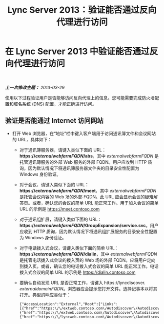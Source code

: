 ﻿---
title: Lync Server 2013：验证能否通过反向代理进行访问
TOCTitle: 验证能否通过反向代理进行访问
ms:assetid: 3076a786-e022-4d41-91ec-1bf252b2a468
ms:mtpsurl: https://technet.microsoft.com/zh-cn/library/Gg429697(v=OCS.15)
ms:contentKeyID: 49312396
ms.date: 05/19/2016
mtps_version: v=OCS.15
ms.translationtype: HT
---

# 在 Lync Server 2013 中验证能否通过反向代理进行访问

 

_**上一次修改主题：** 2013-03-29_

使用以下过程验证用户是否能够访问反向代理上的信息。您可能需要完成防火墙配置和域名系统 (DNS) 配置，才能正确进行访问。

## 验证是否能通过 Internet 访问网站

  - 打开 Web 浏览器，在“地址”栏中键入客户端用于访问通讯簿文件和会议网站的 URL，具体如下：
    
      - 对于通讯簿服务器，请键入类似下面的 URL：**https://*externalwebfarmFQDN*/abs**，其中 *externalwebfarmFQDN* 是托管通讯簿服务的外部 Web 服务的外部 FQDN。用户应收到 HTTP 质询，因为默认情况下将通讯簿服务器文件夹的目录安全性配置为 Windows 身份验证。
    
      - 对于会议，请键入类似下面的 URL：**https://*externalwebfarmFQDN*/meet**，其中 *externalwebfarmFQDN* 是托管会议内容的 Web 场的外部 FQDN。此 URL 应会显示会议的疑难解答页。或者，确认您的会议的简单 URL 能正常工作。用于加入会议的简单 URL 的示例是 https://meet.contoso.com
    
      - 对于通讯组扩展，请键入类似下面的 URL：**https://*externalwebfarmFQDN*/GroupExpansion/service.svc**。用户应收到 HTTP 质询，因为默认情况下将通讯组扩展服务的目录安全性配置为 Windows 身份验证。
    
      - 对于电话拨入式会议，请键入类似下面的简单 URL：**https://*externalwebfarmFQDN*/dialin**，其中 *externalwebfarmFQDN* 是托管电话拨入式会议的拨入页的 Web 场的外部 FQDN。应将用户定向到拨入页。或者，确认您的电话拨入式会议的简单 URL 能正常工作。电话拨入式会议的简单 URL 的示例是 https://dialin.contoso.com
    
      - 要确认自动发现 URL 是否正常工作，请键入 https://lyncdiscover. *externaldomainFQDN*。浏览器应会提示您打开文件。选择记事本以将其打开。典型的响应类似于：
        
            {"AccessLocation":"External","Root":{"Links":[{"href":"https:\/\/extweb.contoso.com\/Autodiscover\/AutodiscoverService.svc\/root\/domain","token":"Domain"},
            {"href":"https:\/\/extweb.contoso.com\/Autodiscover\/AutodiscoverService.svc\/root\/user","token":"User"},
            {"href":"https:\/\/lyncweb.contoso.com\/Autodiscover\/AutodiscoverService.svc\/root\/oauth\/user","token":"OAuth"}]}}


